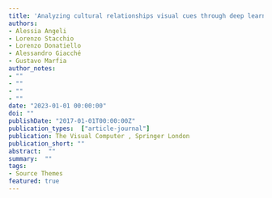 ```yaml
---
title: 'Analyzing cultural relationships visual cues through deep learning models in a cross-dataset setting'
authors:
- Alessia Angeli
- Lorenzo Stacchio
- Lorenzo Donatiello
- Alessandro Giacché
- Gustavo Marfia
author_notes:
- ""
- ""
- ""
- ""
date: "2023-01-01 00:00:00"
doi: ""
publishDate: "2017-01-01T00:00:00Z"
publication_types:  ["article-journal"]
publication: The Visual Computer , Springer London
publication_short: ""
abstract:  ""
summary:  ""
tags:
- Source Themes
featured: true
---
```

